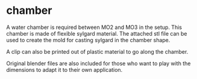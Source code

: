 # chamber

A water chamber is required between MO2 and MO3 in the setup. This chamber is made of flexible sylgard material.
The attached stl file can be used to create the mold for casting sylgard in the chamber shape.

A clip can also be printed out of plastic material to go along the chamber.

Original blender files are also included for those who want to play with the dimensions to adapt it to their own application. 

